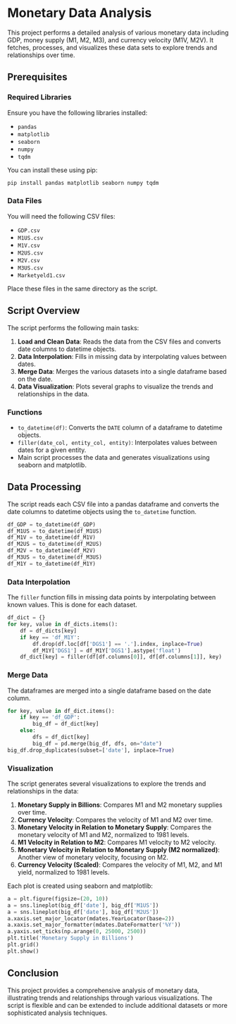 # Monetary Data Analysis

This project performs a detailed analysis of various monetary data including GDP, money supply (M1, M2, M3), and currency velocity (M1V, M2V). It fetches, processes, and visualizes these data sets to explore trends and relationships over time.

## Prerequisites

### Required Libraries

Ensure you have the following libraries installed:

- `pandas`
- `matplotlib`
- `seaborn`
- `numpy`
- `tqdm`

You can install these using pip:

```sh
pip install pandas matplotlib seaborn numpy tqdm
```

### Data Files

You will need the following CSV files:

- `GDP.csv`
- `M1US.csv`
- `M1V.csv`
- `M2US.csv`
- `M2V.csv`
- `M3US.csv`
- `Marketyeld1.csv`

Place these files in the same directory as the script.

## Script Overview

The script performs the following main tasks:

1. **Load and Clean Data**: Reads the data from the CSV files and converts date columns to datetime objects.
2. **Data Interpolation**: Fills in missing data by interpolating values between dates.
3. **Merge Data**: Merges the various datasets into a single dataframe based on the date.
4. **Data Visualization**: Plots several graphs to visualize the trends and relationships in the data.

### Functions

- `to_datetime(df)`: Converts the `DATE` column of a dataframe to datetime objects.
- `filler(date_col, entity_col, entity)`: Interpolates values between dates for a given entity.
- Main script processes the data and generates visualizations using seaborn and matplotlib.

## Data Processing

The script reads each CSV file into a pandas dataframe and converts the date columns to datetime objects using the `to_datetime` function.

```python
df_GDP = to_datetime(df_GDP)
df_M1US = to_datetime(df_M1US)
df_M1V = to_datetime(df_M1V)
df_M2US = to_datetime(df_M2US)
df_M2V = to_datetime(df_M2V)
df_M3US = to_datetime(df_M3US)
df_M1Y = to_datetime(df_M1Y)
```

### Data Interpolation

The `filler` function fills in missing data points by interpolating between known values. This is done for each dataset.

```python
df_dict = {}
for key, value in df_dicts.items():
    df = df_dicts[key]
    if key == 'df_M1Y':
        df.drop(df.loc[df['DGS1'] == '.'].index, inplace=True)
        df_M1Y['DGS1'] = df_M1Y['DGS1'].astype('float')
    df_dict[key] = filler(df[df.columns[0]], df[df.columns[1]], key)
```

### Merge Data

The dataframes are merged into a single dataframe based on the date column.

```python
for key, value in df_dict.items():
    if key == 'df_GDP':
        big_df = df_dict[key]
    else:
        dfs = df_dict[key]
        big_df = pd.merge(big_df, dfs, on="date")
big_df.drop_duplicates(subset=['date'], inplace=True)
```

### Visualization

The script generates several visualizations to explore the trends and relationships in the data:

1. **Monetary Supply in Billions**: Compares M1 and M2 monetary supplies over time.
2. **Currency Velocity**: Compares the velocity of M1 and M2 over time.
3. **Monetary Velocity in Relation to Monetary Supply**: Compares the monetary velocity of M1 and M2, normalized to 1981 levels.
4. **M1 Velocity in Relation to M2**: Compares M1 velocity to M2 velocity.
5. **Monetary Velocity in Relation to Monetary Supply (M2 normalized)**: Another view of monetary velocity, focusing on M2.
6. **Currency Velocity (Scaled)**: Compares the velocity of M1, M2, and M1 yield, normalized to 1981 levels.

Each plot is created using seaborn and matplotlib:

```python
a = plt.figure(figsize=(20, 10))
a = sns.lineplot(big_df['date'], big_df['M1US'])
a = sns.lineplot(big_df['date'], big_df['M2US'])
a.xaxis.set_major_locator(mdates.YearLocator(base=2))
a.xaxis.set_major_formatter(mdates.DateFormatter('%Y'))
a.yaxis.set_ticks(np.arange(0, 25000, 2500))
plt.title('Monetary Supply in Billions')
plt.grid()
plt.show()
```

## Conclusion

This project provides a comprehensive analysis of monetary data, illustrating trends and relationships through various visualizations. The script is flexible and can be extended to include additional datasets or more sophisticated analysis techniques.
